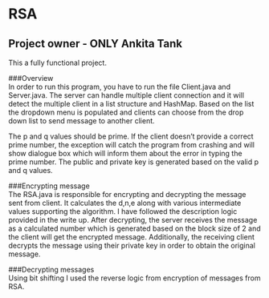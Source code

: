 # RSA

## Project owner - ONLY Ankita Tank 
This a fully functional project. 

###Overview  
In order to run this program, you have to run the file Client.java and Server.java. The server can handle multiple client connection and it will detect the multiple client in a list structure and HashMap.
Based on the list the dropdown menu is populated and clients can choose from the drop down list to send message to another client.

The p and q values should be prime. If the client doesn’t provide a  correct prime number, the exception will catch the program from crashing and will show dialogue box which will inform them about the error in typing the prime number. The public and private key is generated based on the valid p and q values.

###Encrypting message  
The RSA.java is responsible for encrypting and decrypting the message sent from client.
It calculates the d,n,e along with various intermediate values supporting the algorithm.
I have followed the description logic provided in the write up.
After decrypting, the server receives the message as a calculated number which is generated based on the block size of 2 and the client will get the encrypted message. Additionally, the receiving client decrypts the message using their private key in order to obtain the original message.

###Decrypting messages  
Using bit shifting 
I used the reverse logic from encryption of messages from RSA.


